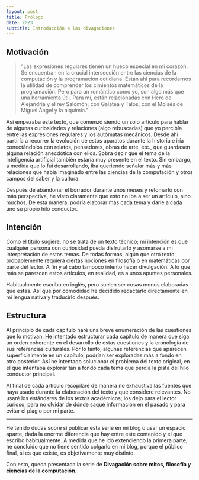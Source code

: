 ```yaml
---
layout: post
title: Prólogo
date: 2023
subtitle: Introducción a las divagaciones
---
```

## Motivación

> "Las expresiones regulares tienen un hueco especial en mi corazón. Se encuentran en la crucial intersección entre las ciencias de la computación y la programación cotidiana. Están ahí para recordarnos la utilidad de comprender los cimientos matemáticos de la programación. Pero para un romántico como yo, son algo más que una herramienta útil. Para mí, están relacionadas con Hero de Alejandría y el rey Salomón; con Galatea y Talos; con el Moisés de Miguel Ángel y la alquimia."

Así empezaba este texto, que comenzó siendo un solo artículo para hablar de algunas curiosidades y relaciones (algo rebuscadas) que yo percibía entre las expresiones regulares y los autómatas mecánicos. Desde ahí partiría a recorrer la evolución de estos aparatos durante la historia e iría conectándolos con relatos, pensadores, obras de arte, etc., que guardasen alguna relación anecdótica con ellos. Sobra decir que el tema de la inteligencia artificial también estaría muy presente en el texto. Sin embargo, a medida que lo fui desarrollando, iba queriendo señalar más y más relaciones que había imaginado entre las ciencias de la computación y otros campos del saber y la cultura.

Después de abandonar el borrador durante unos meses y retomarlo con más perspectiva, he visto claramente que esto no iba a ser un artículo, sino muchos. De esta manera, podría elaborar más cada tema y darle a cada uno su propio hilo conductor.

## Intención

Como el título sugiere, no se trata de un texto técnico; mi intención es que cualquier persona con curiosidad pueda disfrutarlo y asomarse a mi interpretación de estos temas. De todas formas, algún que otro texto probablemente requiera ciertas nociones en filosofía o en matemáticas por parte del lector. A fin y al cabo tampoco intento hacer divulgación. A lo que más se parezcan estos artículos, en realidad, es a unos apuntes personales.

Habitualmente escribo en inglés, pero suelen ser cosas menos elaboradas que estas. Así que por comodidad he decidido redactarlo directamente en mi lengua nativa y traducirlo después.

## Estructura

Al principio de cada capítulo haré una breve enumeración de las cuestiones que lo motivan. He intentado estructurar cada capítulo de manera que siga un orden coherente en el desarrollo de estas cuestiones y la cronología de sus referencias culturales. Por lo tanto, algunas referencias que aparecen superficialmente en un capítulo, podrían ser exploradas más a fondo en otro posterior. Así he intentado solucionar el problema del texto original, en el que intentaba explorar tan a fondo cada tema que perdía la pista del hilo conductor principal.

Al final de cada artículo recopilaré de manera no exhaustiva las fuentes que haya usado durante la elaboración del texto y que considere relevantes. No usaré los estándares de los textos académicos; los dejo para el lector curioso, para no olvidar de dónde saqué información en el pasado y para evitar el plagio por mi parte. 

---

He tenido dudas sobre si publicar esta serie en mi blog o usar un espacio aparte, dada la enorme diferencia que hay entre este contenido y el que escribo habitualmente. A medida que he ido extendiendo la primera parte, he concluido que no tiene sentido colgarlo en mi blog, porque el público final, si es que existe, es objetivamente muy distinto. 

Con esto, queda presentada la serie de **Divagación sobre mitos, filosofía y ciencias de la computación**.